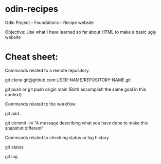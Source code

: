 # odin-recipes
Odin Project - Foundations - Recipe website

Objective: Use what I have learned so far about HTML to make a basic ugly website













<h1>Cheat sheet:</h1>
<p>Commands related to a remote repository:</p>
<p>git clone git@github.com:USER-NAME/REPOSITORY-NAME.git</p>
<p>git push or git push origin main (Both accomplish the same goal in this context)</p>

<p>Commands related to the workflow:</p>
<p>git add .</p>
<p>git commit -m "A message describing what you have done to make this snapshot different"</p>

<p>Commands related to checking status or log history</p>
<p>git status</p>
<p>git log</p>